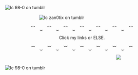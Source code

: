 ![Ic 98-0 on tumblr](https://i.postimg.cc/B6pMD64L/Untitled501-20240618221119.png)

　　　　　　　　![Ic zan0tix on tumblr](https://i.postimg.cc/sxrvhtpv/ezgif-1-db6bc3e100.gif)

<p align="center"> ︶　‿　︶　‿　︶　‿　︶　‿　︶　‿　︶　‿　︶　　 </p>

<p align="center"> Click my links or ELSE. </p>

<p align="center"> ︶　‿　︶　‿　︶　‿　︶　‿　︶　‿　︶　‿　︶　　 </p>

　　　　　　　　　　　　　　　　　　　　　　　　　　![](https://komarev.com/ghpvc/?username=ultjake&color=1f9400)

![Ic 98-0 on tumblr](https://i.postimg.cc/wMBFkpjW/Untitled501-20240618221136.png)
